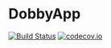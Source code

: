 # DobbyApp


[![Build Status](https://circleci.com/gh/MarieKristin/DobbyApp/tree/CIrcleCI.svg?style=shield&circle-token=:circle-token)](https://circleci.com/gh/MarieKristin/DobbyApp) [![codecov.io](https://codecov.io/github/MarieKristin/DobbyApp/coverage.svg?branch=CIrcleCI)](https://codecov.io/gh/MarieKristin/DobbyApp/branch/CIrcleCI)


